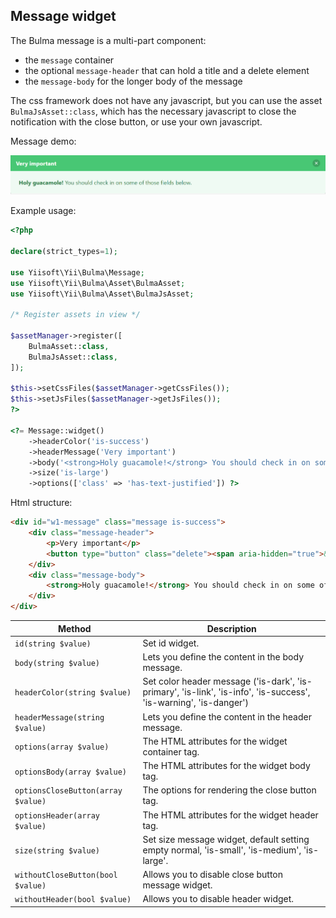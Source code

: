 ## Message widget

The Bulma message is a multi-part component:

- the `message` container
- the optional `message-header` that can hold a title and a delete element
- the `message-body` for the longer body of the message

The css framework does not have any javascript, but you can use the asset `BulmaJsAsset::class`, which has the necessary javascript to close the notification with the close button, or use your own javascript.

Message demo:

<p align="center">
    <img src="images/message.png">
</p>

Example usage:

```php
<?php

declare(strict_types=1);

use Yiisoft\Yii\Bulma\Message;
use Yiisoft\Yii\Bulma\Asset\BulmaAsset;
use Yiisoft\Yii\Bulma\Asset\BulmaJsAsset;

/* Register assets in view */

$assetManager->register([
    BulmaAsset::class,
    BulmaJsAsset::class,
]);

$this->setCssFiles($assetManager->getCssFiles());
$this->setJsFiles($assetManager->getJsFiles());
?>

<?= Message::widget()
    ->headerColor('is-success')
    ->headerMessage('Very important')
    ->body('<strong>Holy guacamole!</strong> You should check in on some of those fields below.')
    ->size('is-large')
    ->options(['class' => 'has-text-justified']) ?>
```

Html structure:

```html
<div id="w1-message" class="message is-success">
    <div class="message-header">
        <p>Very important</p>
        <button type="button" class="delete"><span aria-hidden="true">&times;</span></button>
    </div>
    <div class="message-body">
        <strong>Holy guacamole!</strong> You should check in on some of those fields below.
    </div>
</div>
```

Method                            | Description
----------------------------------|------------
`id(string $value)`               | Set id widget.
`body(string $value)`             | Lets you define the content in the body message.
`headerColor(string $value)`      | Set color header message ('is-dark', 'is-primary', 'is-link', 'is-info', 'is-success', 'is-warning', 'is-danger') 
`headerMessage(string $value)`    | Lets you define the content in the header message.
`options(array $value)`           | The HTML attributes for the widget container tag.
`optionsBody(array $value)`       | The HTML attributes for the widget body tag.
`optionsCloseButton(array $value)`| The options for rendering the close button tag.
`optionsHeader(array $value)`     | The HTML attributes for the widget header tag.
`size(string $value)`             | Set size message widget, default setting empty normal, 'is-small', 'is-medium', 'is-large'.
`withoutCloseButton(bool $value)` | Allows you to disable close button message widget.
`withoutHeader(bool $value)`      | Allows you to disable header widget.
